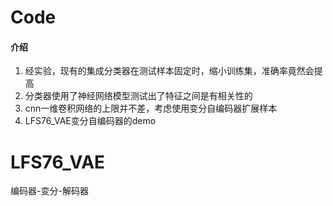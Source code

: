 # Code

#### 介绍
1. 经实验，现有的集成分类器在测试样本固定时，缩小训练集，准确率竟然会提高
2. 分类器使用了神经网络模型测试出了特征之间是有相关性的
3. cnn一维卷积网络的上限并不差，考虑使用变分自编码器扩展样本
4. LFS76_VAE变分自编码器的demo

# LFS76_VAE
编码器-变分-解码器

